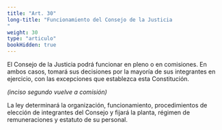 ```yaml
---
title: "Art. 30"
long-title: "Funcionamiento del Consejo de la Justicia
"
weight: 30
type: "articulo"
bookHidden: true
---
```

El Consejo de la Justicia podrá funcionar en pleno o en comisiones. En ambos casos, tomará sus decisiones por la mayoría de sus integrantes en ejercicio, con las excepciones que establezca esta Constitución.
 
*(inciso segundo vuelve a comisión)*

La ley determinará la organización, funcionamiento, procedimientos de elección de integrantes del Consejo y fijará la planta, régimen de remuneraciones y estatuto de su personal.
